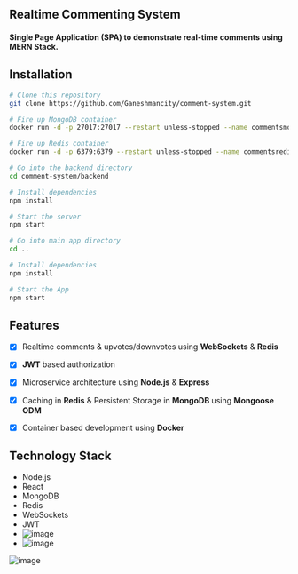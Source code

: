 ## Realtime Commenting System

#### Single Page Application (SPA) to demonstrate real-time comments using MERN Stack.

## Installation
```bash
# Clone this repository
git clone https://github.com/Ganeshmancity/comment-system.git

# Fire up MongoDB container
docker run -d -p 27017:27017 --restart unless-stopped --name commentsmongo mongo

# Fire up Redis container
docker run -d -p 6379:6379 --restart unless-stopped --name commentsredis redis

# Go into the backend directory
cd comment-system/backend

# Install dependencies
npm install

# Start the server
npm start

# Go into main app directory
cd ..

# Install dependencies
npm install

# Start the App
npm start

```

## Features

- [x] Realtime comments & upvotes/downvotes using **WebSockets** & **Redis**

- [x] **JWT** based authorization

- [x] Microservice architecture using **Node.js** & **Express**

- [x] Caching in **Redis** & Persistent Storage in **MongoDB** using **Mongoose ODM**

- [x] Container based development using **Docker**


## Technology Stack

- Node.js
- React
- MongoDB
- Redis
- WebSockets
- JWT
- ![image](https://github.com/Ganeshmancity/commenting-system/assets/85098991/513c1a2a-3216-4b91-9d27-9c1e78347a68)
- ![image](https://github.com/Ganeshmancity/commenting-system/assets/85098991/4f4ec71d-c28f-4e12-be89-8aa924c4ed7e)


![image](https://github.com/Ganeshmancity/commenting-system/assets/85098991/60a43b32-7433-48b9-8ef1-866c521f4086)
